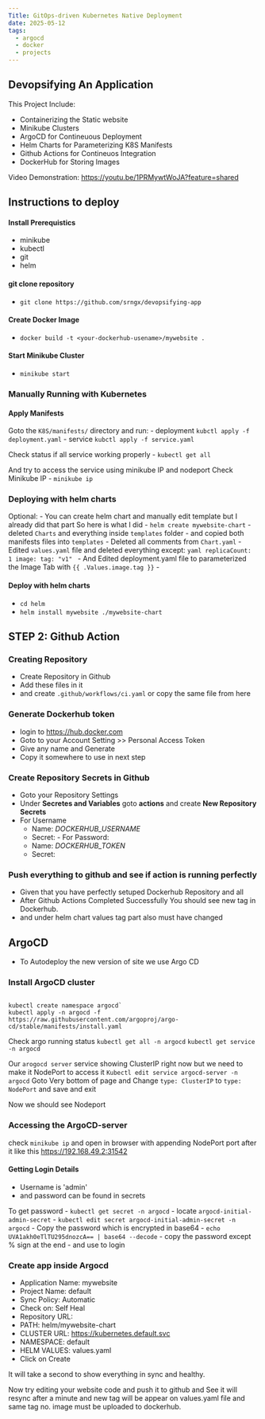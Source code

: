 ```yaml
---
Title: GitOps-driven Kubernetes Native Deployment 
date: 2025-05-12
tags:
  - argocd
  - docker
  - projects
---
```


## Devopsifying An Application
This Project Include:
- Containerizing the Static website
- Minikube Clusters
- ArgoCD for Contineuous Deployment
- Helm Charts for Parameterizing K8S Manifests
- Github Actions for Contineuos Integration
- DockerHub for Storing Images

Video Demonstration: https://youtu.be/1PRMywtWoJA?feature=shared

## Instructions to deploy 

#### Install Prerequistics
- minikube
- kubectl
- git
- helm

#### git clone repository
- `git clone https://github.com/srngx/devopsifying-app`

#### Create Docker Image
- `docker build -t <your-dockerhub-usename>/mywebsite .`

#### Start Minikube Cluster
- `minikube start`
### Manually Running with Kubernetes

#### Apply Manifests
Goto the `K8S/manifests/` directory
 and run:
    - deployment `kubctl apply -f deployment.yaml`
    - service `kubctl apply -f service.yaml`

Check status if all service working properly
    - `kubectl get all`

And try to access the service using minikube IP and nodeport
 Check Minikube IP
    - `minikube ip`

### Deploying with helm charts
Optional: 
    - You can create helm chart and manually edit template but I already did that part
    So here is what I did
       - `helm create mywebsite-chart`
       - deleted `Charts` and everything inside `templates` folder 
       - and copied both manifests files into `templates`
       - Deleted all comments from `Chart.yaml`
       - Edited `values.yaml` file and deleted everything except:
       ```yaml
            replicaCount: 1
            image:
              tag: "v1"
       ```
       - And Edited deployment.yaml file to parameterized the Image Tab with `{{ .Values.image.tag }}`
       - 

#### Deploy with helm charts
   - `cd helm`
   - `helm install mywebsite ./mywebsite-chart`

## STEP 2: Github Action
 ### Creating Repository
   - Create Repository in Github
   - Add these files in it
   - and create `.github/workflows/ci.yaml`  or copy the same file from here

 ### Generate Dockerhub token 
   - login to https://hub.docker.com
   - Goto to your Account Setting >> Personal Access Token
   - Give any name and Generate
   - Copy it somewhere to use in next step

 ### Create Repository Secrets in Github
   - Goto your Repository Settings
   - Under **Secretes and Variables** goto **actions** and create **New Repository Secrets**
   - For Username
      - Name: *DOCKERHUB_USERNAME*
      - Secret: <your-dockerhub-username> 
    - For Password:
      - Name: *DOCKERHUB_TOKEN*
      - Secret: <your-dockerhub-token>

 ### Push everything to github and see if action is running perfectly
 - Given that you have perfectly setuped Dockerhub Repository and all
 - After Github Actions Completed Successfully You should see new tag in Dockerhub.
 - and under helm chart values tag part also must have changed

## ArgoCD

 - To Autodeploy the new version of site we use Argo CD
### Install ArgoCD cluster
 ```

 kubectl create namespace argocd`
 kubectl apply -n argocd -f https://raw.githubusercontent.com/argoproj/argo-cd/stable/manifests/install.yaml
```

Check argo running status
`kubectl get all -n argocd`
`kubectl get service -n argocd`

Our `arogocd server` service showing ClusterIP right now but we need to make it NodePort to access it
`Kubectl edit service argocd-server -n argocd`
Goto Very bottom of page and Change `type: ClusterIP` to `type: NodePort` and save and exit

Now we should see Nodeport 

### Accessing the ArgoCD-server 
check `minikube ip`
and open in browser with appending NodePort port after it like this
https://192.168.49.2:31542

#### Getting Login Details
 - Username is 'admin'
 - and password can be found in secrets
 
 To get password 
     - `kubectl get secret -n argocd`
     - locate `argocd-initial-admin-secret`
     - `kubectl edit secret argocd-initial-admin-secret -n argocd`
     - Copy the password which is encrypted in base64
     - `echo UVA1akh0eTlTU295dnozcA== | base64 --decode`
     - copy the password except % sign at the end
     - and use to login

### Create app inside Argocd
 
 - Application Name: mywebsite
 - Project Name: default
 - Sync Policy: Automatic
 - Check on: Self Heal
 - Repository URL: <url githubrepo url>
 - PATH: helm/mywebsite-chart
 - CLUSTER URL: https://kubernetes.default.svc
 - NAMESPACE: default
 - HELM VALUES: values.yaml
 - Click on Create

 It will take a second to show everything in sync and healthy.

 Now try editing your website code and push it to github and 
 See it will resync after a minute and new tag will be appear on values.yaml file and same tag no. image must be uploaded to dockerhub.
